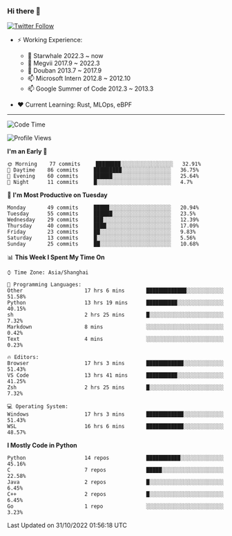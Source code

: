 ### Hi there 👋

[![Twitter Follow](https://img.shields.io/twitter/follow/tianweidut?style=social)](https://twitter.com/tianweidut)

- ⚡ Working Experience:
  - 🔭 Starwhale 2022.3 ~ now
  - 🌱 Megvii 2017.9 ~ 2022.3
  - 🌱 Douban 2013.7 ~ 2017.9
  - 📫 Microsoft Intern 2012.8 ~ 2012.10
  - 📫 Google Summer of Code 2012.3 ~ 2013.3

- ❤️ Current Learning: Rust, MLOps, eBPF

---
<!--START_SECTION:waka-->
![Code Time](http://img.shields.io/badge/Code%20Time-3%2C197%20hrs%2027%20mins-blue)

![Profile Views](http://img.shields.io/badge/Profile%20Views-1-blue)

**I'm an Early 🐤** 

```text
🌞 Morning    77 commits     ████████░░░░░░░░░░░░░░░░░   32.91% 
🌆 Daytime    86 commits     █████████░░░░░░░░░░░░░░░░   36.75% 
🌃 Evening    60 commits     ██████░░░░░░░░░░░░░░░░░░░   25.64% 
🌙 Night      11 commits     █░░░░░░░░░░░░░░░░░░░░░░░░   4.7%

```
📅 **I'm Most Productive on Tuesday** 

```text
Monday       49 commits     █████░░░░░░░░░░░░░░░░░░░░   20.94% 
Tuesday      55 commits     ██████░░░░░░░░░░░░░░░░░░░   23.5% 
Wednesday    29 commits     ███░░░░░░░░░░░░░░░░░░░░░░   12.39% 
Thursday     40 commits     ████░░░░░░░░░░░░░░░░░░░░░   17.09% 
Friday       23 commits     ██░░░░░░░░░░░░░░░░░░░░░░░   9.83% 
Saturday     13 commits     █░░░░░░░░░░░░░░░░░░░░░░░░   5.56% 
Sunday       25 commits     ██░░░░░░░░░░░░░░░░░░░░░░░   10.68%

```


📊 **This Week I Spent My Time On** 

```text
⌚︎ Time Zone: Asia/Shanghai

💬 Programming Languages: 
Other                    17 hrs 6 mins       █████████████░░░░░░░░░░░░   51.58% 
Python                   13 hrs 19 mins      ██████████░░░░░░░░░░░░░░░   40.15% 
sh                       2 hrs 25 mins       █░░░░░░░░░░░░░░░░░░░░░░░░   7.32% 
Markdown                 8 mins              ░░░░░░░░░░░░░░░░░░░░░░░░░   0.42% 
Text                     4 mins              ░░░░░░░░░░░░░░░░░░░░░░░░░   0.23%

🔥 Editors: 
Browser                  17 hrs 3 mins       ████████████░░░░░░░░░░░░░   51.43% 
VS Code                  13 hrs 41 mins      ██████████░░░░░░░░░░░░░░░   41.25% 
Zsh                      2 hrs 25 mins       █░░░░░░░░░░░░░░░░░░░░░░░░   7.32%

💻 Operating System: 
Windows                  17 hrs 3 mins       ████████████░░░░░░░░░░░░░   51.43% 
WSL                      16 hrs 6 mins       ████████████░░░░░░░░░░░░░   48.57%

```

**I Mostly Code in Python** 

```text
Python                   14 repos            ███████████░░░░░░░░░░░░░░   45.16% 
C                        7 repos             █████░░░░░░░░░░░░░░░░░░░░   22.58% 
Java                     2 repos             █░░░░░░░░░░░░░░░░░░░░░░░░   6.45% 
C++                      2 repos             █░░░░░░░░░░░░░░░░░░░░░░░░   6.45% 
Go                       1 repo              ░░░░░░░░░░░░░░░░░░░░░░░░░   3.23%

```



 Last Updated on 31/10/2022 01:56:18 UTC
<!--END_SECTION:waka-->